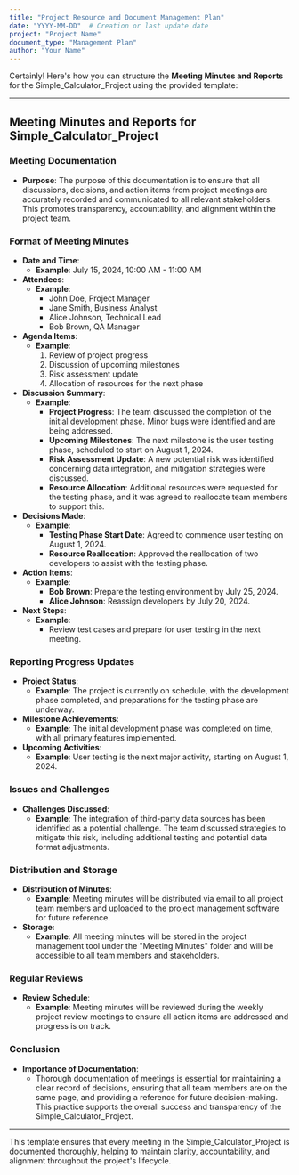 ```yaml
---
title: "Project Resource and Document Management Plan"
date: "YYYY-MM-DD"  # Creation or last update date
project: "Project Name"
document_type: "Management Plan"
author: "Your Name"
---
```

Certainly! Here's how you can structure the **Meeting Minutes and Reports** for the Simple_Calculator_Project using the provided template:

---

## Meeting Minutes and Reports for Simple_Calculator_Project

### Meeting Documentation
- **Purpose**: The purpose of this documentation is to ensure that all discussions, decisions, and action items from project meetings are accurately recorded and communicated to all relevant stakeholders. This promotes transparency, accountability, and alignment within the project team.

### Format of Meeting Minutes
- **Date and Time**: 
  - **Example**: July 15, 2024, 10:00 AM - 11:00 AM
- **Attendees**: 
  - **Example**: 
    - John Doe, Project Manager
    - Jane Smith, Business Analyst
    - Alice Johnson, Technical Lead
    - Bob Brown, QA Manager
- **Agenda Items**:
  - **Example**:
    1. Review of project progress
    2. Discussion of upcoming milestones
    3. Risk assessment update
    4. Allocation of resources for the next phase
- **Discussion Summary**:
  - **Example**:
    - **Project Progress**: The team discussed the completion of the initial development phase. Minor bugs were identified and are being addressed.
    - **Upcoming Milestones**: The next milestone is the user testing phase, scheduled to start on August 1, 2024.
    - **Risk Assessment Update**: A new potential risk was identified concerning data integration, and mitigation strategies were discussed.
    - **Resource Allocation**: Additional resources were requested for the testing phase, and it was agreed to reallocate team members to support this.
- **Decisions Made**:
  - **Example**:
    - **Testing Phase Start Date**: Agreed to commence user testing on August 1, 2024.
    - **Resource Reallocation**: Approved the reallocation of two developers to assist with the testing phase.
- **Action Items**:
  - **Example**:
    - **Bob Brown**: Prepare the testing environment by July 25, 2024.
    - **Alice Johnson**: Reassign developers by July 20, 2024.
- **Next Steps**:
  - **Example**:
    - Review test cases and prepare for user testing in the next meeting.

### Reporting Progress Updates
- **Project Status**:
  - **Example**: The project is currently on schedule, with the development phase completed, and preparations for the testing phase are underway.
- **Milestone Achievements**:
  - **Example**: The initial development phase was completed on time, with all primary features implemented.
- **Upcoming Activities**:
  - **Example**: User testing is the next major activity, starting on August 1, 2024.

### Issues and Challenges
- **Challenges Discussed**:
  - **Example**: The integration of third-party data sources has been identified as a potential challenge. The team discussed strategies to mitigate this risk, including additional testing and potential data format adjustments.

### Distribution and Storage
- **Distribution of Minutes**:
  - **Example**: Meeting minutes will be distributed via email to all project team members and uploaded to the project management software for future reference.
- **Storage**:
  - **Example**: All meeting minutes will be stored in the project management tool under the "Meeting Minutes" folder and will be accessible to all team members and stakeholders.

### Regular Reviews
- **Review Schedule**:
  - **Example**: Meeting minutes will be reviewed during the weekly project review meetings to ensure all action items are addressed and progress is on track.

### Conclusion
- **Importance of Documentation**:
  - Thorough documentation of meetings is essential for maintaining a clear record of decisions, ensuring that all team members are on the same page, and providing a reference for future decision-making. This practice supports the overall success and transparency of the Simple_Calculator_Project.

---

This template ensures that every meeting in the Simple_Calculator_Project is documented thoroughly, helping to maintain clarity, accountability, and alignment throughout the project's lifecycle.